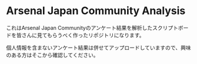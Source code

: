 
# Arsenal Japan Community Analysis

これはArsenal Japan Communityのアンケート結果を解析したスクリプトボードを皆さんに見てもらうべく作ったリポジトリになります。

個人情報を含まないアンケート結果は併せてアップロードしていますので、興味のある方はそこから確認してください。

